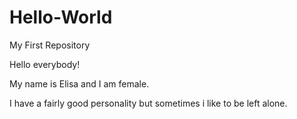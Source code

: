# Hello-World
My First Repository

Hello everybody!

My name is Elisa and I am female.

I have a fairly good personality but sometimes i like to be left alone.
